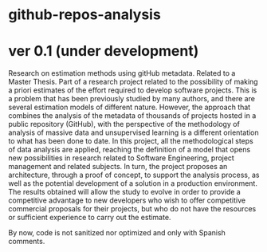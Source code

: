 # github-repos-analysis
# ver 0.1 (under development)
Research on estimation methods using gitHub metadata. Related to a Master Thesis. Part of a research project related to the possibility of making a priori estimates of the effort required to develop software projects.
This is a problem that has been previously studied by many authors, and there are several estimation models of different nature. However, the approach that combines the analysis of the metadata of thousands of projects hosted in a public repository (GitHub), with the perspective of the methodology of analysis of massive data and unsupervised learning is a different orientation to what has been done to date.
In this project, all the methodological steps of data analysis are applied, reaching the definition of a model that opens new possibilities in research related to Software Engineering, project management and related subjects. In turn, the project proposes an architecture, through a proof of concept, to support the analysis process, as well as the potential development of a solution in a production environment.
The results obtained will allow the study to evolve in order to provide a competitive advantage to new developers who wish to offer competitive commercial proposals for their projects, but who do not have the resources or sufficient experience to carry out the estimate.

By now, code is not sanitized nor optimized and only with Spanish comments.
